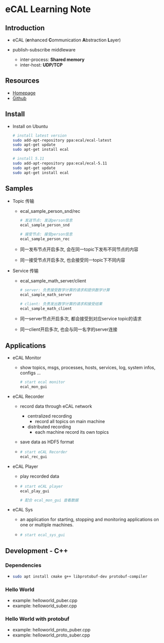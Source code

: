 # eCAL Learning Note

## Introduction

-   eCAL (**e**nhanced **C**ommunication **A**bstraction **L**ayer) 

-   publish-subscribe middleware

    -   inter-process: **Shared memory**
    -   inter-host: **UDP/TCP**

    

## Resources

-   [Homepage](https://eclipse-ecal.github.io/ecal/)
-   [Github](https://github.com/eclipse-ecal/ecal)



## Install

-   Install on Ubuntu

    ```bash
    # install latest version
    sudo add-apt-repository ppa:ecal/ecal-latest
    sudo apt-get update
    sudo apt-get install ecal
    
    # install 5.11
    sudo add-apt-repository ppa:ecal/ecal-5.11
    sudo apt-get update
    sudo apt-get install ecal
    ```

    

## Samples

-   Topic 传输

    -   ecal_sample_person_snd/rec

        ```bash
        # 发送节点: 发送person信息
        ecal_sample_person_snd
        
        # 接受节点: 接受person信息
        ecal_sample_person_rec
        ```

    -   同一发布节点开启多次, 会在同一topic下发布不同节点的内容
    -   同一接受节点开启多次, 也会接受同一topic下不同内容



-   Service 传输

    -   ecal_sample_math_server/client

        ```bash
        # server: 负责接受数学计算的请求和提供数学计算
        ecal_sample_math_server
        
        # client: 负责发出数学计算的请求和接受结果
        ecal_sample_math_client
        ```

    -   同一server节点开启多次, 都会接受到对应service topic的请求

    -   同一client开启多次, 也会与同一名字的server连接





## Applications

-   eCAL Monitor

    -   show topics, msgs, processes, hosts, services, log, system infos, configs ...

        ```bash
        # start ecal monitor
        ecal_mon_gui
        ```

        

-   eCAL Recorder

    -   record data through eCAL network

        -   centralized recording
            -   record all topics on main machine
        -   distributed recording
            -   each machine  record its own topics

    -   save data as HDF5 format

    -   ```bash
        # start eCAL Recorder
        ecal_rec_gui
        ```

        

-   eCAL Player

    -   play recorded data

    -   ```bash
        # start eCAL player
        ecal_play_gui
        
        # 配合 ecal_mon_gui 查看数据
        ```

        

-   eCAL Sys

    -   an application for starting, stopping and monitoring applications on one or multiple machines.

    -   ```bash
        # start ecal_sys_gui
        
        ```

        

## Development - C++

### Dependencies

-   ```bash
    sudo apt install cmake g++ libprotobuf-dev protobuf-compiler
    ```

    

### Hello World

-   example: helloworld_puber.cpp
-   example: helloworld_suber.cpp



### Hello World with protobuf

-   example: helloworld_proto_puber.cpp
-   example: helloworld_proto_suber.cpp